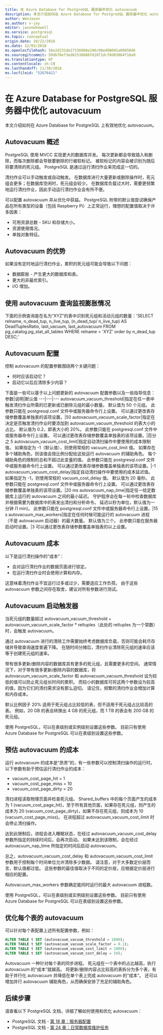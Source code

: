 ```yaml
---
title: 在 Azure Database for PostgreSQL 服务器中优化 autovacuum
description: 本文介绍如何在 Azure Database for PostgreSQL 服务器中优化 autovacuum。
author: WenJason
ms.author: v-jay
editor: jasonwhowell
ms.service: postgresql
ms.topic: conceptual
origin.date: 10/22/2018
ms.date: 12/03/2018
ms.openlocfilehash: 56e2d231de27336980a196c98ed98691a89850d6
ms.sourcegitcommit: 59db70ef3ed61538666fd1071dcf8d03864f10a9
ms.translationtype: HT
ms.contentlocale: zh-CN
ms.lasthandoff: 11/30/2018
ms.locfileid: "52676421"
---
```

# <a name="optimizing-autovacuum-on-azure-database-for-postgresql-server"></a>在 Azure Database for PostgreSQL 服务器中优化 autovacuum 
本文介绍如何在 Azure Database for PostgreSQL 上有效地优化 autovacuum。

## <a name="overview-of-autovacuum"></a>Autovacuum 概述
PostgreSQL 使用 MVCC 实现更大的数据库并发。 每次更新都会导致插入和删除，而每次删除都会导致要删除的行被软标记。 被软标记的内容会被识别为随后将要清除的死元组。 PostgreSQL 是通过运行清扫作业来完成这一切的。

清扫作业可以手动触发或自动触发。 在数据库进行大量更新或删除操作时，死元组会更多；在数据库空闲时，死元组会较少。  在数据库负载过大时，需要更频繁地运行清扫作业，因此手动运行清扫作业会有所不便。

可以配置 autovacuum 并从优化中获益。 PostgreSQL 附带的默认值尝试确保产品在所有类型的设备（包括 Raspberry Pi）上正常运行，理想的配置值取决于许多因素：
- 可用资源总数 - SKU 和存储大小。
- 资源使用情况。
- 单独对象特征。

## <a name="autovacuum-benefits"></a>Autovacuum 的优势
如果没有定时地运行清扫作业，累积的死元组可能会导致以下问题：
- 数据膨胀 - 产生更大的数据库和表。
- 更大的非最优索引。
- I/O 增加。

## <a name="monitoring-bloat-with-autovacuum-queries"></a>使用 autovacuum 查询监视膨胀情况
下面的示例查询是在名为“XYZ”的表中识别死元组和活动元组的数量：'SELECT relname, n_dead_tup, n_live_tup, (n_dead_tup/ n_live_tup) AS DeadTuplesRatio, last_vacuum, last_autovacuum FROM pg_catalog.pg_stat_all_tables WHERE relname = 'XYZ' order by n_dead_tup DESC;'

## <a name="autovacuum-configurations"></a>Autovacuum 配置
控制 autovacuum 的配置参数围绕两个关键问题：
- 何时应该启动它？
- 启动它以后应清除多少内容？

下面是一些可以基于以上问题更新的 autovacuum 配置参数以及一些指导信息：
参数|说明|默认值
---|---|---
autovacuum_vacuum_threshold|指定在任一表中触发清扫作业所需的已更新或已删除元组的最小数量。 默认值为 50 个元组。 此参数只能在 postgresql.conf 文件中或服务器命令行上设置。 可以通过更改表存储参数覆盖单独表的该项设置。|50
autovacuum_vacuum_scale_factor|指定在决定是否触发清扫作业时要添加到 autovacuum_vacuum_threshold 的表大小的占比。 默认值为 0.2，即表大小的 20%。 此参数只能在 postgresql.conf 文件中或服务器命令行上设置。 可以通过更改表存储参数覆盖单独表的该项设置。|百分之 5
autovacuum_vacuum_cost_limit|指定自动清扫操作中要使用的成本限制值。 如果指定为 -1（默认值），则使用常规的 vacuum_cost_limit 值。 如果存在多个辅助角色，则该值会按比例分配给这些运行 autovacuum 的辅助角色。 每个辅助角色的限制的总和不超过此变量的值。 此参数只能在 postgresql.conf 文件中或服务器命令行上设置。 可以通过更改表存储参数覆盖单独表的该项设置。|-1
autovacuum_vacuum_cost_delay|指定自动清扫操作中要使用的成本延迟值。 如果指定为 -1，则使用常规的 vacuum_cost_delay 值。 默认值为 20 毫秒。 此参数只能在 postgresql.conf 文件中或服务器命令行上设置。 可以通过更改表存储参数覆盖单独表的该项设置。|20 ms
autovacuum_nap_time|指定任一给定数据库上运行的 autovacuum 之间的最小延迟。 守护程序会在每一轮中检查数据库并根据需要为数据库中的表发出清扫和分析命令。 延迟以秒为单位，默认值为一分钟 (1 min)。 此参数只能在 postgresql.conf 文件中或服务器命令行上设置。|15 s
autovacuum_max_workers|指定在任何时候可能运行的 autovacuum 进程（不是 autovacuum 启动器）的最大数量。 默认值为三个。 此参数只能在服务器启动时设置。|3
可以通过更改表存储参数覆盖单独表的以上设置。  

## <a name="autovacuum-cost"></a>Autovacuum 成本
以下是运行清扫操作的“成本”：
- 会对运行清扫作业的数据页面进行锁定。
- 在运行清扫作业时会使用计算和内存。

这意味着清扫作业不宜运行过多或过少，需要适应工作负荷。 由于这些 autovacuum 参数之间存在取舍，建议对所有参数进行测试。

## <a name="autovacuum-start-trigger"></a>Autovacuum 启动触发器
当死元组的数量超过 autovacuum_vacuum_threshold + autovacuum_vacuum_scale_factor * reltuples（此处的 reltuples 为一个常数）时，会触发 autovacuum。

通过 autovacuum 进行的清除工作需要始终考虑数据库负载，否则可能会耗尽存储并导致查询速度普遍下降。 在随时间分摊后，清扫作业清除死元组的速率应该等于创建死元组的速率。

带有很多更新/删除内容的数据库具有更多的死元组，且需要更多的空间。 通常情况下，对于带有很多更新/删除内容的数据库，将 autovacuum_vacuum_scale_factor 和 autovacuum_vacuum_threshold 设为较低的值可以防止死元组长时间的累积。 而较小的数据库可将这两个参数设为较高的值，因为它们的清扫需求没有那么迫切。 请记住，频繁的清扫作业会增加计算和内存成本。

默认比例因子 20% 适用于死元组占比较低的表，但不适用于死元组占比较高的表。 例如，20 GB 的表会转换出 4 GB 的死元组，而 1 TB 的表会有 200 GB 的死元组。

使用 PostgreSQL，可以在表级别或实例级别设置这些参数。 目前只有使用 Azure Database for PostgreSQL 可以在表级别设置这些参数。

## <a name="estimating-the-cost-of-autovacuum"></a>预估 autovacuum 的成本
运行 autovacuum 的成本是“昂贵”的，有一些参数可以控制清扫操作的运行时。 以下参数有助于预估运行清扫作业的成本：
- vacuum_cost_page_hit = 1
- vacuum_cost_page_miss = 10
- vacuum_cost_page_dirty = 20

清扫进程读取物理页面并检查死元组。 Shared_buffers 中的每个页面产生的成本为 1 (vacuum_cost_page_hit)，至于所有其他页面，如果存在死元组，则产生的成本为 20 (vacuum_cost_page_dirty)，如果不存在死元组，则成本为 10 (vacuum_cost_page_miss)。 在进程超过 autovacuum_vacuum_cost_limit 时会停止清扫操作。  

达到此限制后，进程会进入睡眠状态，在经过 autovacuum_vacuum_cost_delay 参数所指定的持续时间后，会再次启动。 如果未达到该限制，会在经过 autovacuum_nap_time 所指定的时间后启动 autovacuum。

总之，autovacuum_vacuum_cost_delay 和 autovacuum_vacuum_cost_limit 参数用于控制每个时间单位允许清除多少数据。 请注意，对于大多数定价层而言，默认值都过低。 这些参数的最佳值取决于不同的定价层，应根据定价层进行相应的配置。

Autovacuum_max_workers 参数确定能同时运行的最大 autovacuum 进程数。

使用 PostgreSQL，可以在表级别或实例级别设置这些参数。 目前只有使用 Azure Database for PostgreSQL 可以在表级别设置这些参数。

## <a name="optimizing-autovacuum-per-table"></a>优化每个表的 autovacuum
可以针对每个表配置上述所有配置参数，例如：
```sql
ALTER TABLE t SET (autovacuum_vacuum_threshold = 1000);
ALTER TABLE t SET (autovacuum_vacuum_scale_factor = 0.1);
ALTER TABLE t SET (autovacuum_vacuum_cost_limit = 1000);
ALTER TABLE t SET (autovacuum_vacuum_cost_delay = 10);
```

Autovacuum 一种针对每个表的同步进程。 死元组在一个表中的占比越高，执行 autovacuum 的“成本”就越高。  将更新/删除内容占比较高的表拆分为多个表，有助于并行化 autovacuum 并降低在单个表上完成 autovacuum 的“成本”。 还可以增加并行 autovacuum 辅助角色，从而确保安排了充足的辅助角色。

## <a name="next-steps"></a>后续步骤
请查看以下 PostgreSQL 文档，详细了解如何使用和优化 autovacuum：
 - PostgreSQL 文档 - [第 18 章：服务器配置](https://www.postgresql.org/docs/9.5/static/runtime-config-autovacuum.html)
 - PostgreSQL 文档 - [第 24 章：日常数据库维护任务](https://www.postgresql.org/docs/9.6/static/routine-vacuuming.html)
